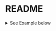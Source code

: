 # README


<details>
  <summary> See Example below </summary>
  
    * To build [signal-collection](signal-collection) module: *
  
    ````
    $ .gradlew :signal-collection
    ````
    idbkfnbfbnrgkrmhrkmdjdjdjdjsjfjffif
</details>
